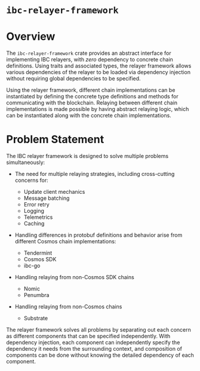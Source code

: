 # `ibc-relayer-framework`

# Overview

The `ibc-relayer-framework` crate provides an abstract interface for implementing
IBC relayers, with _zero_ dependency to concrete chain definitions. Using traits
and associated types, the relayer framework allows various dependencies of the
relayer to be loaded via dependency injection without requiring global dependencies
to be specified.

Using the relayer framework, different chain implementations can be instantiated
by defining the concrete type definitions and methods for communicating with the
blockchain. Relaying between different chain implementations is made possible by
having abstract relaying logic, which can be instantiated along with the concrete
chain implementations.

# Problem Statement

The IBC relayer framework is designed to solve multiple problems simultaneously:

- The need for multiple relaying strategies, including cross-cutting concerns for:
  - Update client mechanics
  - Message batching
  - Error retry
  - Logging
  - Telemetrics
  - Caching

- Handling differences in protobuf definitions and behavior arise from different Cosmos
  chain implementations:
  - Tendermint
  - Cosmos SDK
  - ibc-go

- Handling relaying from non-Cosmos SDK chains
  - Nomic
  - Penumbra

- Handling relaying from non-Cosmos chains
  - Substrate

The relayer framework solves all problems by separating out each concern
as different components that can be specified independently. With dependency
injection, each component can independently specify the dependency it needs
from the surrounding context, and composition of components can be done
without knowing the detailed dependency of each component.
